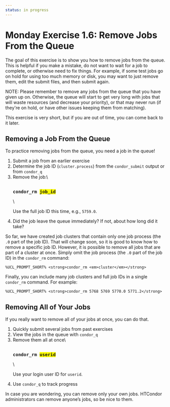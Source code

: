 ```yaml
---
status: in progress
---
```


<style type="text/css"> pre em { font-style: normal; background-color: yellow; } pre strong { font-style: normal; font-weight: bold; color: \#008; } </style>

Monday Exercise 1.6: Remove Jobs From the Queue
===============================================

The goal of this exercise is to show you how to remove jobs from the queue. This is helpful if you make a mistake, do not want to wait for a job to complete, or otherwise need to fix things. For example, if some test jobs go on hold for using too much memory or disk, you may want to just remove them, edit the submit files, and then submit again.

NOTE: Please remember to remove any jobs from the queue that you have given up on. Otherwise, the queue will start to get very long with jobs that will waste resources (and decrease your priority), or that may never run (if they're on hold, or have other issues keeping them from matching).

This exercise is very short, but if you are out of time, you can come back to it later.

Removing a Job From the Queue
-----------------------------

To practice removing jobs from the queue, you need a job in the queue!

1.  Submit a job from an earlier exercise
2.  Determine the job ID (`cluster.process`) from the `condor_submit` output or from `condor_q`
3.  Remove the job:\\ <pre class="screen"><span class="twiki-macro UCL_PROMPT_SHORT"></span> **condor\_rm *job\_id***</pre>\\ <p>Use the full job ID this time, e.g., `5759.0`.</p>
4.  Did the job leave the queue immediately? If not, about how long did it take?

So far, we have created job clusters that contain only one job process (the `.0` part of the job ID). That will change soon, so it is good to know how to remove a specific job ID. However, it is possible to remove all jobs that are part of a cluster at once. Simply omit the job process (the `.0` part of the job ID) in the `condor_rm` command:

``` console
%UCL_PROMPT_SHORT% <strong>condor_rm <em>cluster</em></strong>
```

Finally, you can include many job clusters and full job IDs in a single `condor_rm` command. For example:

``` console
%UCL_PROMPT_SHORT% <strong>condor_rm 5768 5769 5770.0 5771.2</strong>
```

Removing All of Your Jobs
-------------------------

If you really want to remove all of your jobs at once, you can do that.

1.  Quickly submit several jobs from past exercises
2.  View the jobs in the queue with `condor_q`
3.  Remove them all at once\\ <pre class="screen"><span class="twiki-macro UCL_PROMPT_SHORT"></span> **condor\_rm *userid***</pre>\\ <p>Use your login user ID for `userid`.</p>
4.  Use `condor_q` to track progress

In case you are wondering, you can remove only your own jobs. HTCondor administrators can remove anyone’s jobs, so be nice to them.


